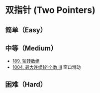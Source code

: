 # 双指针 (Two Pointers)

## 简单（Easy）

## 中等（Medium）

- [189. 轮转数组](https://leetcode-cn.com/problems/rotate-array/)
- [1004. 最大连续1的个数 III](https://leetcode-cn.com/problems/max-consecutive-ones-iii/) 窗口滑动

## 困难（Hard）

